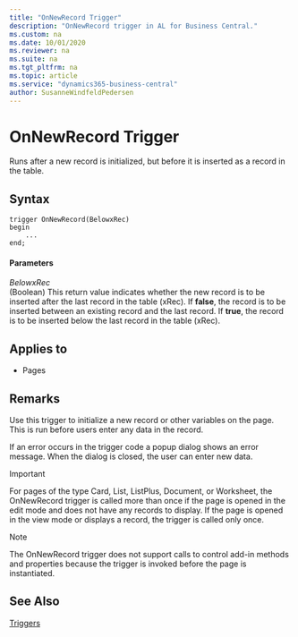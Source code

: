 ```yaml
---
title: "OnNewRecord Trigger"
description: "OnNewRecord trigger in AL for Business Central."
ms.custom: na
ms.date: 10/01/2020
ms.reviewer: na
ms.suite: na
ms.tgt_pltfrm: na
ms.topic: article
ms.service: "dynamics365-business-central"
author: SusanneWindfeldPedersen
---
```


# OnNewRecord Trigger

Runs after a new record is initialized, but before it is inserted as a record in the table.  
  
## Syntax

```AL
trigger OnNewRecord(BelowxRec)
begin
    ...
end;
``` 
  
#### Parameters

 *BelowxRec*  
 \(Boolean\) This return value indicates whether the new record is to be inserted after the last record in the table \(xRec\). If **false**, the record is to be inserted between an existing record and the last record. If **true**, the record is to be inserted below the last record in the table \(xRec\).  
  
## Applies to

- Pages  
  
## Remarks

Use this trigger to initialize a new record or other variables on the page. This is run before users enter any data in the record.  
  
If an error occurs in the trigger code a popup dialog shows an error message. When the dialog is closed, the user can enter new data.  

> [!IMPORTANT]  
> For pages of the type Card, List, ListPlus, Document, or Worksheet, the OnNewRecord trigger is called more than once if the page is opened in the edit mode and does not have any records to display. If the page is opened in the view mode or displays a record, the trigger is called only once.

> [!NOTE]  
> The OnNewRecord trigger does not support calls to control add-in methods and properties because the trigger is invoked before the page is instantiated. <!-- For more information see, [Exposing Methods and Properties in a Windows Client Control Add-in](Exposing-Methods-and-Properties-in-a-Windows-Client-Control-Add-in.md).  -->
  
## See Also

[Triggers](devenv-triggers.md)
